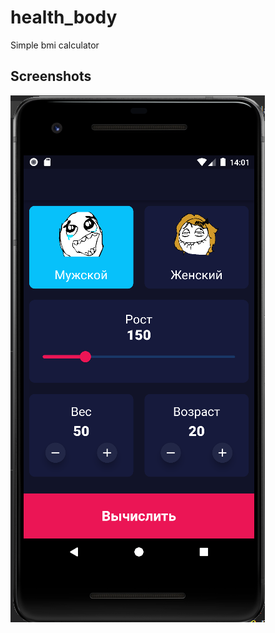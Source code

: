 # health_body

Simple bmi calculator

## Screenshots
![Alt text](/app_screens/start_page.png?raw=true "Start page")
